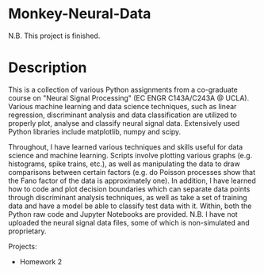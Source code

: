 # Monkey-Neural-Data
N.B. This project is finished.

# Description
This is a collection of various Python assignments from a co-graduate course on "Neural Signal Processing" (EC ENGR C143A/C243A @ UCLA). Various machine learning and data science techniques, such as linear regression, discriminant analysis and data classification are utilized to properly plot, analyse and classify neural signal data. Extensively used Python libraries include matplotlib, numpy and scipy.

Throughout, I have learned various techniques and skills useful for data science and machine learning. Scripts involve plotting various graphs (e.g. histograms, spike trains, etc.), as well as manipulating the data to draw comparisons between certain factors (e.g. do Poisson processes show that the Fano factor of the data is approximately one). In addition, I have learned how to code and plot decision boundaries which can separate data points through discriminant analysis techniques, as well as take a set of training data and have a model be able to classify test data with it. Within, both the Python raw code and Jupyter Notebooks are provided. N.B. I have not uploaded the neural signal data files, some of which is non-simulated and proprietary. 

Projects:
- Homework 2

